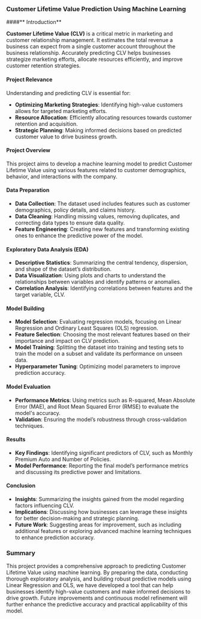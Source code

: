 ### Customer Lifetime Value Prediction Using Machine Learning

####** Introduction**

**Customer Lifetime Value (CLV)** is a critical metric in marketing and customer relationship management. It estimates the total revenue a business can expect from a single customer account throughout the business relationship. Accurately predicting CLV helps businesses strategize marketing efforts, allocate resources efficiently, and improve customer retention strategies.

#### Project Relevance

Understanding and predicting CLV is essential for:
- **Optimizing Marketing Strategies**: Identifying high-value customers allows for targeted marketing efforts.
- **Resource Allocation**: Efficiently allocating resources towards customer retention and acquisition.
- **Strategic Planning**: Making informed decisions based on predicted customer value to drive business growth.

#### Project Overview

This project aims to develop a machine learning model to predict Customer Lifetime Value using various features related to customer demographics, behavior, and interactions with the company.

#### Data Preparation

- **Data Collection**: The dataset used includes features such as customer demographics, policy details, and claims history.
- **Data Cleaning**: Handling missing values, removing duplicates, and correcting data types to ensure data quality.
- **Feature Engineering**: Creating new features and transforming existing ones to enhance the predictive power of the model.

#### Exploratory Data Analysis (EDA)

- **Descriptive Statistics**: Summarizing the central tendency, dispersion, and shape of the dataset’s distribution.
- **Data Visualization**: Using plots and charts to understand the relationships between variables and identify patterns or anomalies.
- **Correlation Analysis**: Identifying correlations between features and the target variable, CLV.

#### Model Building

- **Model Selection**: Evaluating regression models, focusing on Linear Regression and Ordinary Least Squares (OLS) regression.
- **Feature Selection**: Choosing the most relevant features based on their importance and impact on CLV prediction.
- **Model Training**: Splitting the dataset into training and testing sets to train the model on a subset and validate its performance on unseen data.
- **Hyperparameter Tuning**: Optimizing model parameters to improve prediction accuracy.

#### Model Evaluation

- **Performance Metrics**: Using metrics such as R-squared, Mean Absolute Error (MAE), and Root Mean Squared Error (RMSE) to evaluate the model's accuracy.
- **Validation**: Ensuring the model’s robustness through cross-validation techniques.

#### Results

- **Key Findings**: Identifying significant predictors of CLV, such as Monthly Premium Auto and Number of Policies.
- **Model Performance**: Reporting the final model’s performance metrics and discussing its predictive power and limitations.

#### Conclusion

- **Insights**: Summarizing the insights gained from the model regarding factors influencing CLV.
- **Implications**: Discussing how businesses can leverage these insights for better decision-making and strategic planning.
- **Future Work**: Suggesting areas for improvement, such as including additional features or exploring advanced machine learning techniques to enhance prediction accuracy.

### Summary

This project provides a comprehensive approach to predicting Customer Lifetime Value using machine learning. By preparing the data, conducting thorough exploratory analysis, and building robust predictive models using Linear Regression and OLS, we have developed a tool that can help businesses identify high-value customers and make informed decisions to drive growth. Future improvements and continuous model refinement will further enhance the predictive accuracy and practical applicability of this model.
